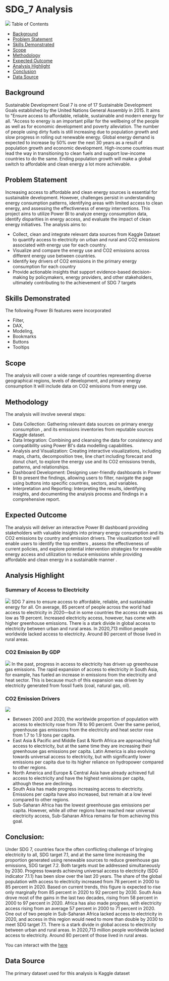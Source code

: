 # SDG_7 Analysis
![](Clean_Affordable_Energy.png)
Table of Contents
- [Background](#background)
- [Problem Statement](#problem-statement)
- [Skills Demonstrated](#skills-demonstrated)
- [Scope](#scope)
- [Methodology](#methodology)
- [Expected Outcome](#expected-outcome)
- [Analysis Highlight](#analysis-highlight)
- [Conclusion](#conclusion)
- [Data Source](#data-source)
## Background
Sustainable Development Goal 7  is one of 17 Sustainable Development Goals established by the United Nations General Assembly in 2015. It aims to "Ensure access to affordable, reliable, sustainable and modern energy for all. "Access to energy is an important pillar for the wellbeing of the people as well as for economic development and poverty alleviation. The number of people using dirty fuels is still increasing due to population growth and slow progress in rolling out renewable energy. Global energy demand is expected to increase by 50% over the next 30 years as a result of population growth and economic development. High-income countries must lead the way in transitioning to clean fuels and support low-income countries to do the same. Ending population growth will make a global switch to affordable and clean energy a lot more achievable.
## Problem Statement 
Increasing access to affordable and clean energy sources is essential for sustainable development. However, challenges persist in understanding energy consumption patterns, identifying areas with limited access to clean energy, and assessing the effectiveness of energy interventions. This project aims to utilize Power BI to analyze energy consumption data, identify disparities in energy access, and evaluate the impact of clean energy initiatives. The analysis aims to:
- Collect, clean and integrate relevant data sources from Kaggle Dataset to quantify access to electricity on urban and rural and CO2 emissions associated with energy use  for each country.
- Visualize and compare the energy use and CO2 emissions across different energy use  between countries.
- Identify key drivers of CO2 emissions in the primary energy consumption for each country
- Provide actionable insights that support evidence-based decision-making by policymakers, energy providers, and other stakeholders, ultimately contributing to the achievement of SDG 7 targets
## Skills Demonstrated
The following Power Bi features were incorporated
- Filter,
- DAX,
- Modeling,
- Bookmarks
- Buttons
- Tooltips
## Scope
The analysis will cover a wide range of countries representing diverse geographical regions, levels of development, and primary energy consumption It will include data on CO2 emissions from energy use.
## Methodology
The analysis will involve several steps:
- Data Collection: Gathering relevant data sources on primary energy consumption , and its emissions inventories from reputable sources Kaggle dataset. 
- Data Integration: Combining and cleansing the data for consistency and compatibility using Power BI's data modelling capabilities.
- Analysis and Visualization: Creating interactive visualizations, including maps, charts, decomposition tree, line chart including forecast and donut chart, to explore the energy use and its CO2 emissions trends, patterns, and relationships.
- Dashboard Development: Designing user-friendly dashboards in Power BI to present the findings, allowing users to filter, navigate the page using buttons  into specific countries, sectors, and variables.
- Interpretation and Reporting: Interpreting the results, identifying insights, and documenting the analysis process and findings in a comprehensive report.
## Expected Outcome
The analysis will deliver an interactive Power BI dashboard providing stakeholders with valuable insights into primary energy consumption and its CO2 emissions by country and emission drivers. 
The visualization tool will enable users to identify the top emitters , assess the effectiveness of current policies, and explore potential intervention strategies for renewable energy access and utilization  to reduce emissions while providing affordable and clean energy in a sustainable manner . 
## Analysis Highlight
### Summary of Access to Electricity
![](Access_to_Electricity.png)
SDG 7 aims to ensure access to affordable, reliable, and sustainable energy for all. On average, 85 percent of people across the world had access to electricity in 2020—but in some countries the access rate was as low as 19 percent. Increased electricity access, however, has come with higher greenhouse emissions. There is a stark divide in global access to electricity between urban and rural areas. In 2020,713 million people worldwide lacked access to electricity. Around 80 percent of those lived in rural areas. 
### CO2 Emission By GDP
![](CO2_Emission_GDP.png)
In the past, progress in access to electricity has driven up greenhouse gas emissions. The rapid expansion of access to electricity in South Asia, for example, has fueled an increase in emissions from the electricity and heat sector. This is because much of this expansion was driven by electricity generated from fossil fuels (coal, natural gas, oil). 
### CO2 Emission Drivers
![](CO2_Emission_Drivers.png)
- Between 2000 and 2020, the worldwide proportion of population with access to electricity rose from 78 to 90 percent. Over the same period, greenhouse gas emissions from the electricity and heat sector rose from 1.7 to 1.9 tons per capita.
- East Asia & Pacific and Middle East & North Africa are approaching full access to electricity, but at the same time they are increasing their greenhouse gas emissions per capita. Latin America is also evolving towards universal access to electricity, but with significantly lower emissions per capita due to its higher reliance on hydropower compared to other regions.
- North America and Europe & Central Asia have already achieved full access to electricity and have the highest emissions per capita, although these are declining.
- South Asia has made progress increasing access to electricity. Emissions per capita have also increased, but remain at a low level compared to other regions.
- Sub-Saharan Africa has the lowest greenhouse gas emissions per capita. However, while all other regions have reached near universal electricity access, Sub-Saharan Africa remains far from achieving this goal.
## Conclusion:
Under SDG 7, countries face the often conflicting challenge of bringing electricity to all, SDG target 7.1, and at the same time increasing the proportion generated using renewable sources to reduce greenhouse gas emissions, SDG target 7.2. Both targets must be addressed simultaneously by 2030. 
Progress towards achieving universal access to electricity (SDG indicator 7.1.1) has been slow over the last 20 years. 
The share of the global population with access to electricity increased from 78 percent in 2000 to 85 percent in 2020. 
Based on current trends, this figure is expected to rise only marginally from 85 percent in 2020 to 92 percent by 2030.
South Asia drove most of the gains in the last two decades, rising from 58 percent in 2000 to 97 percent in 2020. 
Africa has also made progress, with electricity access rising from an average 57 percent in 2000 to 71 percent in 2020. 
One out of two people in Sub-Saharan Africa lacked access to electricity in 2020, and access in this region would need to more than double by 2030 to meet SDG target 7.1. 
There is a stark divide in global access to electricity between urban and rural areas. In 2020,713 million people worldwide lacked access to electricity. Around 80 percent of those lived in rural areas. 

You can interact with the [here](https://app.powerbi.com/groups/me/reports/ce7fa8d5-10bb-47a8-bb20-7c0e1005660a/ReportSection6fa01870805eb0430373?experience=power-bi&bookmarkGuid=Bookmark2c88306b64c6db2a0130)

## Data Source
The primary dataset used for this analysis is Kaggle dataset



